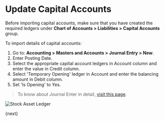 <!-- add-breadcrumbs -->
# Update Capital Accounts

Before importing capital accounts, make sure that you have created the required ledgers under **Chart of Accounts > Liabilities > Capital Accounts** group.

To import details of capital accounts:

1. Go to: **Accounting > Masters and Accounts > Journal Entry > New**.
1. Enter Posting Date.
1. Select the appropriate capital account ledgers in Account column and enter the value in Credit column.
1. Select 'Temporary Opening' ledger in Account and enter the balancing amount in Debit column.
1. Set 'Is Opening' to Yes.

> To know about Journal Enter in detail, [visit this page](/docs/v13/user/manual/en/accounts/journal-entry).

<img class="screenshot" alt="Stock Asset Ledger" src="{{docs_base_url}}/assets/img/accounts/opening_balance_capital_accounts.png">


{next}
